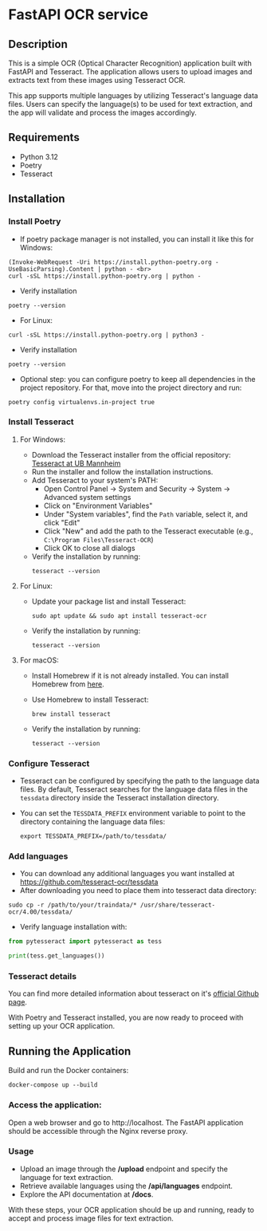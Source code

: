 # FastAPI OCR service

## Description

This is a simple OCR (Optical Character Recognition) application built with FastAPI and Tesseract. The application
allows users to upload images and extracts text from these images using Tesseract OCR.

This app supports multiple languages by utilizing Tesseract's language data files.
Users can specify the language(s) to be used for text extraction, and the app will validate and process the images
accordingly.

## Requirements

- Python 3.12
- Poetry
- Tesseract

## Installation

### Install Poetry

- If poetry package manager is not installed, you can install it like this for Windows:

```shell
(Invoke-WebRequest -Uri https://install.python-poetry.org -UseBasicParsing).Content | python - <br>
curl -sSL https://install.python-poetry.org | python -
```

- Verify installation

```shell
poetry --version
```

- For Linux:

```shell
curl -sSL https://install.python-poetry.org | python3 -
```

- Verify installation

```shell
poetry --version
```

- Optional step: you can configure poetry to keep all dependencies in the project repository. For that, move into the
  project directory and run:

```shell
poetry config virtualenvs.in-project true
```

### Install Tesseract

1. For Windows:

    - Download the Tesseract installer from the official
      repository: <a href="https://github.com/UB-Mannheim/tesseract/wiki">Tesseract at UB Mannheim</a>
    - Run the installer and follow the installation instructions.
    - Add Tesseract to your system's PATH:
        - Open Control Panel -> System and Security -> System -> Advanced system settings
        - Click on "Environment Variables"
        - Under "System variables", find the <code>Path</code> variable, select it, and click "Edit"
        - Click "New" and add the path to the Tesseract executable (e.g., <code>C:\Program Files\Tesseract-OCR</code>)
        - Click OK to close all dialogs
    - Verify the installation by running:
      ```shell 
      tesseract --version
      ```

2. For Linux:

    - Update your package list and install Tesseract:

      ```shell 
      sudo apt update && sudo apt install tesseract-ocr
      ```

    - Verify the installation by running:

      ```shell
      tesseract --version
      ```

3. For macOS:

    - Install Homebrew if it is not already installed. You can install Homebrew from <a href="https://brew.sh/">
      here</a>.
    - Use Homebrew to install Tesseract:

      ```shell
      brew install tesseract
      ```

    - Verify the installation by running:

      ```shell
      tesseract --version
      ```

### Configure Tesseract

- Tesseract can be configured by specifying the path to the language data files. By default, Tesseract searches for the
  language data files in the <code>tessdata</code> directory inside the Tesseract installation directory.
- You can set the <code>TESSDATA_PREFIX</code> environment variable to point to the directory containing the language
  data files:

   ```shell
   export TESSDATA_PREFIX=/path/to/tessdata/
   ```

### Add languages

- You can download any additional languages you want installed at https://github.com/tesseract-ocr/tessdata
- After downloading you need to place them into tesseract data directory:

```shell
sudo cp -r /path/to/your/traindata/* /usr/share/tesseract-ocr/4.00/tessdata/
```

- Verify language installation with:

```python
from pytesseract import pytesseract as tess

print(tess.get_languages())
```

### Tesseract details

You can find more detailed information about tesseract on
it's [official Github page](https://github.com/madmaze/pytesseract).

With Poetry and Tesseract installed, you are now ready to proceed with setting up your OCR application.</p>

## Running the Application

Build and run the Docker containers:

```shell
docker-compose up --build
```

### Access the application:

Open a web browser and go to http://localhost. The FastAPI application should be accessible through the Nginx reverse
proxy.

### Usage

- Upload an image through the **/upload** endpoint and specify the language for text extraction.
- Retrieve available languages using the **/api/languages** endpoint.
- Explore the API documentation at **/docs**.

With these steps, your OCR application should be up and running, ready to accept and process image files for text
extraction.